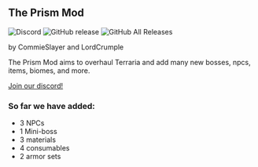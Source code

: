 ## The Prism Mod
![Discord](https://img.shields.io/discord/591522781087399937.svg)
![GitHub release](https://img.shields.io/github/release/CommieSlayer1950/prismmod.svg?label=latest%20version)
![GitHub All Releases](https://img.shields.io/github/downloads/CommieSlayer1950/prismmod/total.svg)

by CommieSlayer and LordCrumple




The Prism Mod aims to overhaul Terraria and add many new bosses, npcs, items, biomes, and more.

[Join our discord!](https://discord.gg/KRsXFuB)

### So far we have added:

* 3 NPCs
* 1 Mini-boss
* 3 materials
* 4 consumables
* 2 armor sets
